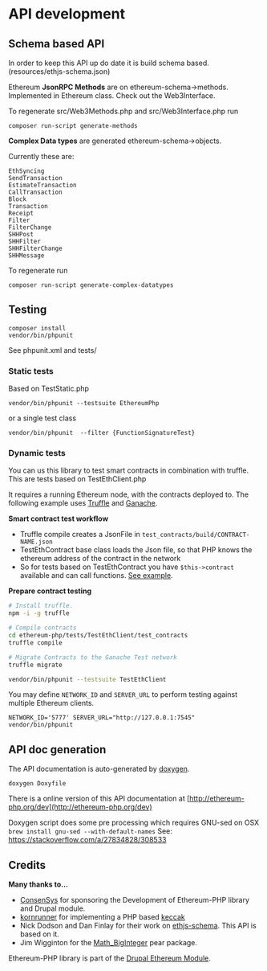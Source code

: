 # API development

## Schema based API

In order to keep this API up do date it is build schema based.
(resources/ethjs-schema.json)

Ethereum **JsonRPC Methods** are on ethereum-schema->methods. Implemented in Ethereum class.
Check out the Web3Interface.

To regenerate src/Web3Methods.php and src/Web3Interface.php run

```
composer run-script generate-methods
```

 
**Complex Data types**
are generated  ethereum-schema->objects.

Currently these are:

```
EthSyncing
SendTransaction
EstimateTransaction
CallTransaction
Block
Transaction
Receipt
Filter
FilterChange
SHHPost
SHHFilter
SHHFilterChange
SHHMessage
```

To regenerate run

```
composer run-script generate-complex-datatypes
```


## Testing

```
composer install
vendor/bin/phpunit
```

See phpunit.xml and tests/

### Static tests

Based on TestStatic.php

`vendor/bin/phpunit --testsuite EthereumPhp`

or a single test class 

`vendor/bin/phpunit  --filter {FunctionSignatureTest}`

### Dynamic tests

You can us this library to test smart contracts in combination with truffle. This are tests based on TestEthClient.php

It requires a running Ethereum node, with the contracts deployed to.
The following example uses [Truffle](http://truffleframework.com/) and [Ganache](http://truffleframework.com/ganache/).

**Smart contract test workflow**

* Truffle compile creates a JsonFile in `test_contracts/build/CONTRACT-NAME.json`
* TestEthContract base class loads the Json file, so that PHP knows the ethereum address of the contract in the network
* So for tests based on TestEthContract you have `$this->contract` available and can call functions. [See example](https://github.com/digitaldonkey/ethereum-php/blob/3e6f086f1e36e86d5f510a0202599b529d182056/tests/TestEthClient/Unit/SmartContractTest.php#L25-L33).

**Prepare contract testing**

```bash
# Install truffle.
npm -i -g truffle

# Compile contracts
cd ethereum-php/tests/TestEthClient/test_contracts
truffle compile

# Migrate Contracts to the Ganache Test network
truffle migrate

vendor/bin/phpunit --testsuite TestEthClient
```

You may define `NETWORK_ID` and `SERVER_URL` to perform testing against multiple Ethereum clients.

```
NETWORK_ID='5777' SERVER_URL="http://127.0.0.1:7545" vendor/bin/phpunit
```


## API doc generation

The API documentation is auto-generated by [doxygen](http://www.stack.nl/~dimitri/doxygen/).

```
doxygen Doxyfile
```

There is a online version of this API documentation at [http://ethereum-php.org/dev](http://ethereum-php.org/dev)

Doxygen script does some pre processing which requires GNU-sed on OSX
``` brew install gnu-sed --with-default-names```
See: https://stackoverflow.com/a/27834828/308533


## Credits

**Many thanks to...**

* [ConsenSys](https://consensys.net) for sponsoring the Development of Ethereum-PHP library and Drupal module.
* [kornrunner](https://github.com/kornrunner) for implementing a PHP based [keccak](https://github.com/kornrunner/php-keccak)
* Nick Dodson and Dan Finlay for their work on [ethjs-schema](https://github.com/digitaldonkey/ethjs-schema). This API is based on it.
* Jim Wigginton for the [Math_BigInteger](https://pear.php.net/package/Math_BigInteger/docs/latest/Math_BigInteger/Math_BigInteger.html) pear package.

Ethereum-PHP library is part of the [Drupal Ethereum Module](https://www.drupal.org/project/ethereum).
